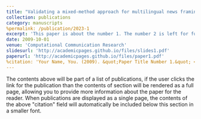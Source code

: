 ```yaml
---
title: "Validating a mixed-method approach for multilingual news framing analysis: A case study of COVID-19"
collection: publications
category: manuscripts
%permalink: /publication/2023-1
excerpt: 'This paper is about the number 1. The number 2 is left for future work.'
date: 2009-10-01
venue: 'Computational Communication Research'
slidesurl: 'http://academicpages.github.io/files/slides1.pdf'
paperurl: 'http://academicpages.github.io/files/paper1.pdf'
%citation: 'Your Name, You. (2009). &quot;Paper Title Number 1.&quot; <i>Journal 1</i>. 1(1).'
---
```


The contents above will be part of a list of publications, if the user clicks the link for the publication than the contents of section will be rendered as a full page, allowing you to provide more information about the paper for the reader. When publications are displayed as a single page, the contents of the above "citation" field will automatically be included below this section in a smaller font.